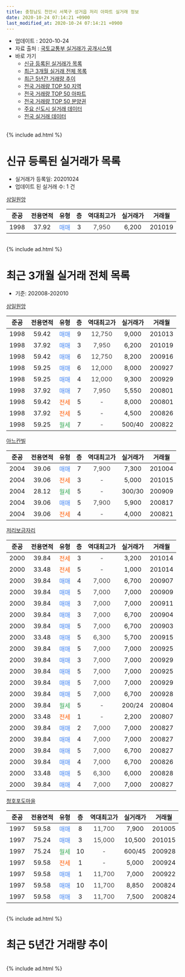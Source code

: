 ```yaml
---
title: 충청남도 천안시 서북구 성거읍 저리 아파트 실거래 정보
date: 2020-10-24 07:14:21 +0900
last_modified_at: 2020-10-24 07:14:21 +0900
---
```


* 업데이트 : 2020-10-24
* 자료 출처 : [국토교통부 실거래가 공개시스템](http://rt.molit.go.kr)
* 바로 가기
    * [신규 등록된 실거래가 목록](#신규-등록된-실거래가-목록)
    * [최근 3개월 실거래 전체 목록](#최근-3개월-실거래-전체-목록)
    * [최근 5년간 거래량 추이](#최근-5년간-거래량-추이)
    * [전국 거래량 TOP 50 지역](https://inasie.github.io/apt-trade-info/최근-3개월-전국에서-가장-거래가-많이-발생한-지역)
    * [전국 거래량 TOP 50 아파트](https://inasie.github.io/apt-trade-info/최근-3개월-전국에서-가장-거래가-많이-발생한-아파트)
    * [전국 거래량 TOP 50 분양권](https://inasie.github.io/apt-trade-info/최근-3개월-전국에서-가장-거래가-많이-발생한-분양권)
    * [주요 신도시 실거래 데이터](https://inasie.github.io/apt-trade-info/주요-신도시)
    * [전국 실거래 데이터](https://inasie.github.io/apt-trade-info/전국)
<br>
{% include ad.html %}
<br>

# 신규 등록된 실거래가 목록
* 실거래가 등록일: 20201024
* 업데이트 된 실거래 수: 1 건


[삼일원앙](https://search.naver.com/search.naver?query=%EC%B6%A9%EC%B2%AD%EB%82%A8%EB%8F%84+%EC%B2%9C%EC%95%88%EC%8B%9C+%EC%84%9C%EB%B6%81%EA%B5%AC+%EC%84%B1%EA%B1%B0%EC%9D%8D+%EC%A0%80%EB%A6%AC+%EC%82%BC%EC%9D%BC%EC%9B%90%EC%95%99)

|준공|전용면적|유형|층|역대최고가|실거래가|거래월|
|:---:|:---:|:---:|:---:|:---:|:---:|:---:|
|1998|37.92|<span style="color:#4285f3">매매</span>|3|<span style="color:#444444">7,950</span>|6,200|201019|


<br>
{% include ad.html %}
<br>

# 최근 3개월 실거래 전체 목록
* 기준: 202008-202010


[삼일원앙](https://search.naver.com/search.naver?query=%EC%B6%A9%EC%B2%AD%EB%82%A8%EB%8F%84+%EC%B2%9C%EC%95%88%EC%8B%9C+%EC%84%9C%EB%B6%81%EA%B5%AC+%EC%84%B1%EA%B1%B0%EC%9D%8D+%EC%A0%80%EB%A6%AC+%EC%82%BC%EC%9D%BC%EC%9B%90%EC%95%99)

|준공|전용면적|유형|층|역대최고가|실거래가|거래월|
|:---:|:---:|:---:|:---:|:---:|:---:|:---:|
|1998|59.42|<span style="color:#4285f3">매매</span>|9|<span style="color:#444444">12,750</span>|9,000|201013|
|1998|37.92|<span style="color:#4285f3">매매</span>|3|<span style="color:#444444">7,950</span>|6,200|201019|
|1998|59.42|<span style="color:#4285f3">매매</span>|6|<span style="color:#444444">12,750</span>|8,200|200916|
|1998|59.25|<span style="color:#4285f3">매매</span>|6|<span style="color:#444444">12,000</span>|8,000|200927|
|1998|59.25|<span style="color:#4285f3">매매</span>|4|<span style="color:#444444">12,000</span>|9,300|200929|
|1998|37.92|<span style="color:#4285f3">매매</span>|7|<span style="color:#444444">7,950</span>|5,550|200801|
|1998|59.42|<span style="color:#ff5a00">전세</span>|5|<span style="color:#444444">-</span>|8,000|200801|
|1998|37.92|<span style="color:#ff5a00">전세</span>|5|<span style="color:#444444">-</span>|4,500|200826|
|1998|59.25|<span style="color:#34a853">월세</span>|7|<span style="color:#444444">-</span>|500/40|200822|

[아느칸빌](https://search.naver.com/search.naver?query=%EC%B6%A9%EC%B2%AD%EB%82%A8%EB%8F%84+%EC%B2%9C%EC%95%88%EC%8B%9C+%EC%84%9C%EB%B6%81%EA%B5%AC+%EC%84%B1%EA%B1%B0%EC%9D%8D+%EC%A0%80%EB%A6%AC+%EC%95%84%EB%8A%90%EC%B9%B8%EB%B9%8C)

|준공|전용면적|유형|층|역대최고가|실거래가|거래월|
|:---:|:---:|:---:|:---:|:---:|:---:|:---:|
|2004|39.06|<span style="color:#4285f3">매매</span>|7|<span style="color:#444444">7,900</span>|7,300|201004|
|2004|39.06|<span style="color:#ff5a00">전세</span>|3|<span style="color:#444444">-</span>|5,000|201015|
|2004|28.12|<span style="color:#34a853">월세</span>|5|<span style="color:#444444">-</span>|300/30|200909|
|2004|39.06|<span style="color:#4285f3">매매</span>|5|<span style="color:#444444">7,900</span>|5,900|200817|
|2004|39.06|<span style="color:#ff5a00">전세</span>|4|<span style="color:#444444">-</span>|4,000|200821|

[저리보금자리](https://search.naver.com/search.naver?query=%EC%B6%A9%EC%B2%AD%EB%82%A8%EB%8F%84+%EC%B2%9C%EC%95%88%EC%8B%9C+%EC%84%9C%EB%B6%81%EA%B5%AC+%EC%84%B1%EA%B1%B0%EC%9D%8D+%EC%A0%80%EB%A6%AC+%EC%A0%80%EB%A6%AC%EB%B3%B4%EA%B8%88%EC%9E%90%EB%A6%AC)

|준공|전용면적|유형|층|역대최고가|실거래가|거래월|
|:---:|:---:|:---:|:---:|:---:|:---:|:---:|
|2000|39.84|<span style="color:#ff5a00">전세</span>|3|<span style="color:#444444">-</span>|3,200|201014|
|2000|33.48|<span style="color:#ff5a00">전세</span>|5|<span style="color:#444444">-</span>|1,000|201014|
|2000|39.84|<span style="color:#4285f3">매매</span>|4|<span style="color:#444444">7,000</span>|6,700|200907|
|2000|39.84|<span style="color:#4285f3">매매</span>|5|<span style="color:#444444">7,000</span>|7,000|200909|
|2000|39.84|<span style="color:#4285f3">매매</span>|3|<span style="color:#444444">7,000</span>|7,000|200911|
|2000|39.84|<span style="color:#4285f3">매매</span>|3|<span style="color:#444444">7,000</span>|6,700|200904|
|2000|39.84|<span style="color:#4285f3">매매</span>|5|<span style="color:#444444">7,000</span>|6,700|200903|
|2000|33.48|<span style="color:#4285f3">매매</span>|5|<span style="color:#444444">6,300</span>|5,700|200915|
|2000|39.84|<span style="color:#4285f3">매매</span>|5|<span style="color:#444444">7,000</span>|7,000|200925|
|2000|39.84|<span style="color:#4285f3">매매</span>|3|<span style="color:#444444">7,000</span>|7,000|200929|
|2000|39.84|<span style="color:#4285f3">매매</span>|5|<span style="color:#444444">7,000</span>|7,000|200925|
|2000|39.84|<span style="color:#4285f3">매매</span>|5|<span style="color:#444444">7,000</span>|7,000|200929|
|2000|39.84|<span style="color:#4285f3">매매</span>|5|<span style="color:#444444">7,000</span>|6,700|200928|
|2000|39.84|<span style="color:#34a853">월세</span>|5|<span style="color:#444444">-</span>|200/24|200804|
|2000|33.48|<span style="color:#ff5a00">전세</span>|1|<span style="color:#444444">-</span>|2,200|200807|
|2000|39.84|<span style="color:#4285f3">매매</span>|2|<span style="color:#444444">7,000</span>|7,000|200827|
|2000|39.84|<span style="color:#4285f3">매매</span>|4|<span style="color:#444444">7,000</span>|7,000|200827|
|2000|39.84|<span style="color:#4285f3">매매</span>|5|<span style="color:#444444">7,000</span>|6,700|200827|
|2000|39.84|<span style="color:#4285f3">매매</span>|4|<span style="color:#444444">7,000</span>|6,700|200826|
|2000|33.48|<span style="color:#4285f3">매매</span>|5|<span style="color:#444444">6,300</span>|6,000|200828|
|2000|39.84|<span style="color:#4285f3">매매</span>|4|<span style="color:#444444">7,000</span>|7,000|200827|

[청호포도마을](https://search.naver.com/search.naver?query=%EC%B6%A9%EC%B2%AD%EB%82%A8%EB%8F%84+%EC%B2%9C%EC%95%88%EC%8B%9C+%EC%84%9C%EB%B6%81%EA%B5%AC+%EC%84%B1%EA%B1%B0%EC%9D%8D+%EC%A0%80%EB%A6%AC+%EC%B2%AD%ED%98%B8%ED%8F%AC%EB%8F%84%EB%A7%88%EC%9D%84)

|준공|전용면적|유형|층|역대최고가|실거래가|거래월|
|:---:|:---:|:---:|:---:|:---:|:---:|:---:|
|1997|59.58|<span style="color:#4285f3">매매</span>|8|<span style="color:#444444">11,700</span>|7,900|201005|
|1997|75.24|<span style="color:#4285f3">매매</span>|3|<span style="color:#444444">15,000</span>|10,500|201015|
|1997|75.24|<span style="color:#34a853">월세</span>|10|<span style="color:#444444">-</span>|600/45|200928|
|1997|59.58|<span style="color:#ff5a00">전세</span>|1|<span style="color:#444444">-</span>|5,000|200924|
|1997|59.58|<span style="color:#4285f3">매매</span>|1|<span style="color:#444444">11,700</span>|7,000|200922|
|1997|59.58|<span style="color:#4285f3">매매</span>|10|<span style="color:#444444">11,700</span>|8,850|200824|
|1997|59.58|<span style="color:#4285f3">매매</span>|3|<span style="color:#444444">11,700</span>|7,500|200824|


<br>
{% include ad.html %}
<br>

# 최근 5년간 거래량 추이


<div style="width:100%;">
    <canvas id="deal_progress" height="200"></canvas>
</div>

<script>
new Chart(document.getElementById("deal_progress"), {
    type: 'line',
    data: {
        labels: ['201510','201511','201512','201601','201602','201603','201604','201605','201606','201607','201608','201609','201610','201611','201612','201701','201702','201703','201704','201705','201706','201707','201708','201709','201710','201711','201712','201801','201802','201803','201804','201805','201806','201807','201808','201809','201810','201811','201812','201901','201902','201903','201904','201905','201906','201907','201908','201909','201910','201911','201912','202001','202002','202003','202004','202005','202006','202007','202008','202009','202010'],
        datasets: [{
            label: '매매',
            pointRadius: 1,
            data: [13, 14, 8, 5, 5, 19, 11, 11, 6, 17, 11, 4, 12, 9, 4, 5, 7, 2, 8, 13, 13, 8, 14, 9, 6, 3, 4, 3, 4, 13, 8, 4, 4, 5, 6, 3, 2, 6, 2, 3, 4, 8, 4, 12, 2, 3, 7, 4, 8, 2, 5, 10, 9, 10, 2, 14, 10, 9, 10, 15, 5],
            borderColor: "rgba(255, 201, 14, 1)",
            backgroundColor: "rgba(255, 201, 14, 0.5)",
            fill: false,
            lineTension: 0
        },{
            label: '전월세',
            pointRadius: 1,
            data: [9, 7, 6, 2, 4, 4, 12, 12, 7, 13, 8, 12, 9, 7, 4, 6, 9, 3, 12, 4, 5, 9, 10, 6, 3, 8, 5, 5, 7, 4, 5, 5, 9, 2, 4, 7, 3, 4, 3, 2, 10, 2, 5, 7, 8, 4, 6, 3, 9, 11, 3, 3, 7, 6, 8, 5, 5, 12, 6, 3, 3],
            borderColor: "rgba(0, 141, 185, 1)",
            backgroundColor: "rgba(0, 141, 185, 0.5)",
            fill: false,
            lineTension: 0
        }
        ]
    },
    options: {
        responsive: true,
        title: {
            display: false
        },
        tooltips: {
            mode: 'index',
            intersect: false
        },
        hover: {
            mode: 'nearest',
            intersect: true
        },
        scales: {
            xAxes: [{
                display: true,
                scaleLabel: {
                    display: true,
                    labelString: '년/월'
                }
            }],
            yAxes: [{
                display: true,
                ticks: {
                    suggestedMin: 0,
                },
                scaleLabel: {
                    display: true,
                    labelString: '실거래 수'
                }
            }]
        }
    }
});

</script>


<br>
{% include ad.html %}
<br>

